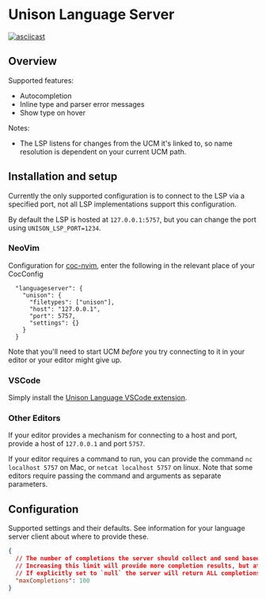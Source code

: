 # Unison Language Server

[![asciicast](https://asciinema.org/a/Kwa7NscffA3R8KCHxq1OavRm0.svg)](https://asciinema.org/a/Kwa7NscffA3R8KCHxq1OavRm0)

## Overview

Supported features:

* Autocompletion
* Inline type and parser error messages
* Show type on hover

Notes:

* The LSP listens for changes from the UCM it's linked to, so name resolution is dependent on your current UCM path.

## Installation and setup

Currently the only supported configuration is to connect to the LSP via a specified port, not all LSP implementations support this configuration.

By default the LSP is hosted at `127.0.0.1:5757`, but you can change the port using `UNISON_LSP_PORT=1234`.


### NeoVim

Configuration for [coc-nvim](https://github.com/neoclide/coc.nvim), enter the following in the relevant place of your CocConfig

```
  "languageserver": {
    "unison": {
      "filetypes": ["unison"],
      "host": "127.0.0.1",
      "port": 5757,
      "settings": {}
    }
  }
```

Note that you'll need to start UCM _before_ you try connecting to it in your editor or your editor might give up.

### VSCode

Simply install the [Unison Language VSCode extension](https://marketplace.visualstudio.com/items?itemName=unison-lang.unison).


### Other Editors

If your editor provides a mechanism for connecting to a host and port, provide a host of `127.0.0.1` and port `5757`.

If your editor requires a command to run, you can provide the command `nc localhost 5757` on Mac, or `netcat localhost 5757` on linux.
Note that some editors require passing the command and arguments as separate parameters.

## Configuration

Supported settings and their defaults. See information for your language server client about where to provide these.

```json
{
  // The number of completions the server should collect and send based on a single query.
  // Increasing this limit will provide more completion results, but at the cost of being slower to respond.
  // If explicitly set to `null` the server will return ALL completions available.
  "maxCompletions": 100
}
```
